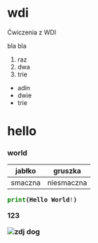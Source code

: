 # wdi
Ćwiczenia z WDI

bla bla

1. raz
2. dwa
3. trie

  - adin
  - dwie
  - trie
<h1> hello
<h3> world
  
  jabłko | gruszka
  ------ | -------
  smaczna | niesmaczna

  ```python
  print(Hello World!)
  ```
123
 
![zdj dog](labolatorium_1/dog-niemiecki-768x512.jpg)
